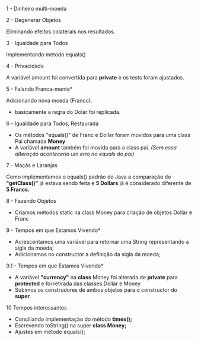 1 - Dinheiro multi-moeda

2 - Degenerar Objetos

Eliminando efeitos colaterais nos resultados.

3 - Igualdade para Todos

Implementando método equals()

4 - Privacidade

A variável amount foi convertida para **private** e os tests foram ajustados.

5 - Falando Franca-mente*

Adicionando nova moeda (Franco).
- basicamente a regra do Dolar foi replicada.

6 - Igualdade para Todos, Restaurada

- Os métodos "equals()" de Franc e Dollar foram movidos para uma class Pai chamada **Money**
- A variável **amount** também foi movida para a class pai. _(Sem essa alteração aconteceria um erro no equals do pai)_

7 - Maçãs e Laranjas

Como implementamos o equals() padrão do Java a comparação do **"getClass()"** já estava sendo feita e **5 Dollars** já é considerado diferente de **5 Francs.**

8 - Fazendo Objetos

- Criamos métodos static na class Money para criação de objetos Dollar e Franc

9 - Tempos em que Estamos Vivendo*

- Acrescentamos uma variável para retornar uma String representando a sigla da moeda;
- Adicionamos no constructor a definição da sigla da moeda;

9.1 - Tempos em que Estamos Vivendo*

- A variável **"currency"** na **class** Money foi alterada de **private** para **protected** e foi retirada das classes Dollar e Money
- Subimos os construdores de ambos objetos para o constructor do **super**

10 Tempos interessantes

- Conciliando implementação do método **times();**
- Escrevendo toString() na super **class Money;**
- Ajustes em método equals();
